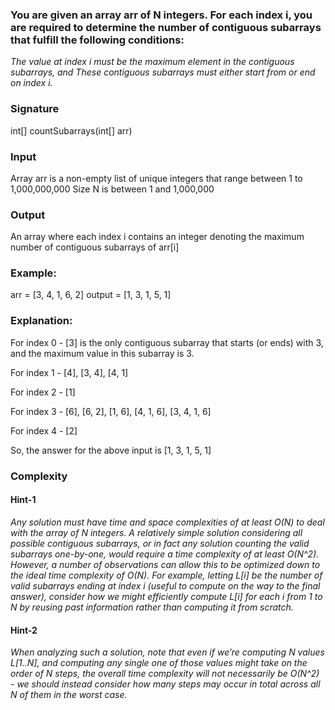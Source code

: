 ### You are given an array arr of N integers. For each index i, you are required to determine the number of contiguous subarrays that fulfill the following conditions:

_The value at index i must be the maximum element in the contiguous subarrays, and
These contiguous subarrays must either start from or end on index i._

### Signature
int[] countSubarrays(int[] arr)

### Input
Array arr is a non-empty list of unique integers that range between 1 to 1,000,000,000
Size N is between 1 and 1,000,000

### Output
An array where each index i contains an integer denoting the maximum number of contiguous subarrays of arr[i]

### Example:
arr = [3, 4, 1, 6, 2]
output = [1, 3, 1, 5, 1]

### Explanation:
For index 0 - [3] is the only contiguous subarray that starts (or ends) with 3, and the maximum value in this subarray is 3.

For index 1 - [4], [3, 4], [4, 1]

For index 2 - [1]

For index 3 - [6], [6, 2], [1, 6], [4, 1, 6], [3, 4, 1, 6]

For index 4 - [2]

So, the answer for the above input is [1, 3, 1, 5, 1]



### Complexity
#### Hint-1
_Any solution must have time and space complexities of at least O(N) to deal with the array of N integers. A relatively simple solution considering all possible contiguous subarrays, or in fact any solution counting the valid subarrays one-by-one, would require a time complexity of at least O(N^2). However, a number of observations can allow this to be optimized down to the ideal time complexity of O(N). For example, letting L[i] be the number of valid subarrays ending at index i (useful to compute on the way to the final answer), consider how we might efficiently compute L[i] for each i from 1 to N by reusing past information rather than computing it from scratch._

#### Hint-2

_When analyzing such a solution, note that even if we’re computing N values L[1..N], and computing any single one of those values might take on the order of N steps, the overall time complexity will not necessarily be O(N^2) - we should instead consider how many steps may occur in total across all N of them in the worst case._

